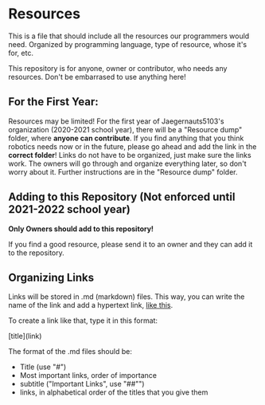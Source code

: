 # Resources
This is a file that should include all the resources our programmers would need.
Organized by programming language, type of resource, whose it's for, etc.

This repository is for anyone, owner or contributor, who needs any resources.
Don't be embarrased to use anything here!

## For the First Year:
Resources may be limited! For the first year of Jaegernauts5103's organization 
(2020-2021 school year), there will be a "Resource dump" folder, where **anyone 
can contribute**. If you find anything that you think robotics needs now or in 
the future, please go ahead and add the link in the **correct folder**! Links
do not have to be organized, just make sure the links work. The owners will
go through and organize everything later, so don't worry about it. Further
instructions are in the "Resource dump" folder.

## Adding to this Repository (Not enforced until 2021-2022 school year)
**Only Owners should add to this repository!**

If you find a good resource, please send it to an owner and they can add it to
the repository.

## Organizing Links
Links will be stored in .md (markdown) files. This way, you can write the name
of the link and add a hypertext link, 
[like this](https://github.com/Jaegernauts5103/Resources).

To create a link like that, type it in this format:

\[title](link)

The format of the .md files should be:
- Title (use "#")
- Most important links, order of importance
- subtitle ("Important Links", use "##"")
- links, in alphabetical order of the titles that you give them
